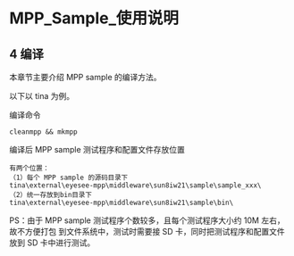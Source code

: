# MPP_Sample_使用说明
## 4 编译

本章节主要介绍 MPP sample 的编译方法。 

以下以 tina 为例。 

编译命令

```
cleanmpp && mkmpp
```

编译后 MPP sample 测试程序和配置文件存放位置

```
有两个位置：
（1）每个 MPP sample 的源码目录下
tina\external\eyesee-mpp\middleware\sun8iw21\sample\sample_xxx\
（2）统一存放到bin目录下
tina\external\eyesee-mpp\middleware\sun8iw21\sample\bin\
```

PS：由于 MPP sample 测试程序个数较多，且每个测试程序大小约 10M 左右，故不方便打包 到文件系统中，测试时需要接 SD 卡，同时把测试程序和配置文件放到 SD 卡中进行测试。